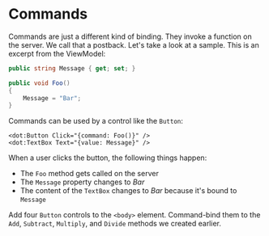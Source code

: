 ﻿---
Title: Commands
CodeTask: /resources/010_calculator/50_commands.dothtml.csx
---

# Commands

Commands are just a different kind of binding. They invoke a function on the server. We call that a postback. Let's take a look at a sample. This is an excerpt from the ViewModel:

```csharp
public string Message { get; set; }

public void Foo()
{
    Message = "Bar";
}
```

Commands can be used by a control like the `Button`:
```dothtml
<dot:Button Click="{command: Foo()}" />
<dot:TextBox Text="{value: Message}" />
```

When a user clicks the button, the following things happen:
- The `Foo` method gets called on the server
- The `Message` property changes to _Bar_
- The content of the `TextBox` changes to _Bar_ because it's bound to `Message`

Add four `Button` controls to the `<body>` element. Command-bind them to the `Add`, `Subtract`, `Multiply`, and `Divide` methods we created earlier.